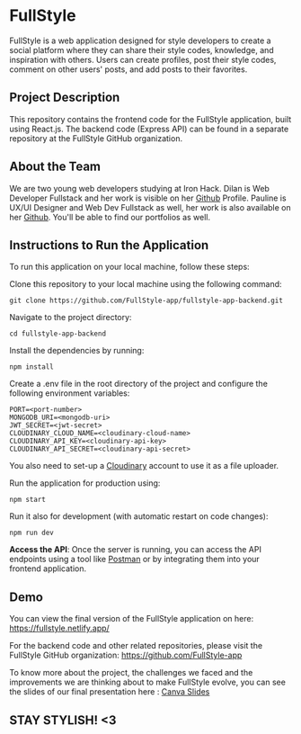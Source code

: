 # FullStyle

FullStyle is a web application designed for style developers to create a social platform where they can share their style codes, knowledge, and inspiration with others. Users can create profiles, post their style codes, comment on other users' posts, and add posts to their favorites.

## Project Description

This repository contains the frontend code for the FullStyle application, built using React.js. The backend code (Express API) can be found in a separate repository at the FullStyle GitHub organization.

## About the Team

We are two young web developers studying at Iron Hack. Dilan is Web Developer Fullstack and her work is visible on her [Github](https://github.com/karkelo1) Profile. Pauline is UX/UI Designer and Web Dev Fullstack as well, her work is also available on her [Github](https://github.com/Paulinecvt). You'll be able to find our portfolios as well. 

## Instructions to Run the Application

To run this application on your local machine, follow these steps:

Clone this repository to your local machine using the following command:


    git clone https://github.com/FullStyle-app/fullstyle-app-backend.git

Navigate to the project directory:

    cd fullstyle-app-backend

Install the dependencies by running:

    npm install

Create a .env file in the root directory of the project and configure the following environment variables:

    PORT=<port-number>
    MONGODB_URI=<mongodb-uri>
    JWT_SECRET=<jwt-secret>
    CLOUDINARY_CLOUD_NAME=<cloudinary-cloud-name>
    CLOUDINARY_API_KEY=<cloudinary-api-key>
    CLOUDINARY_API_SECRET=<cloudinary-api-secret>

You also need to set-up a [Cloudinary](https://cloudinary.com/documentation) account to use it as a file uploader.

Run the application for production using:

    npm start

Run it also for development (with automatic restart on code changes):

    npm run dev

**Access the API**: 
Once the server is running, you can access the API endpoints using a tool like [Postman](https://www.postman.com/downloads/) or by integrating them into your frontend application.

## Demo

You can view the final version of the FullStyle application on here:
https://fullstyle.netlify.app/

For the backend code and other related repositories, please visit the FullStyle GitHub organization:
https://github.com/FullStyle-app

To know more about the project, the challenges we faced and the improvements we are thinking about to make FullStyle evolve, you can see the slides of our final presentation here :
[Canva Slides](https://www.canva.com/design/DAF_gX2Tn6s/D8_Ly-5U_V0nznVgD76x5A/view?utm_content=DAF_gX2Tn6s&utm_campaign=designshare&utm_medium=link&utm_source=editor) 

## STAY STYLISH! <3

